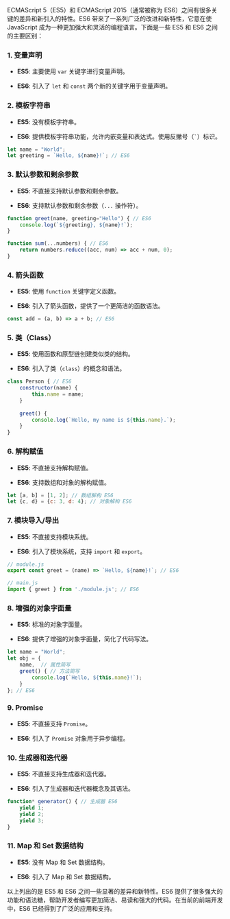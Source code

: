 ECMAScript 5（ES5）和 ECMAScript 2015（通常被称为 ES6）之间有很多关键的差异和新引入的特性。ES6 带来了一系列广泛的改进和新特性，它意在使 JavaScript 成为一种更加强大和灵活的编程语言。下面是一些 ES5 和 ES6 之间的主要区别：

### 1. 变量声明
- **ES5**: 主要使用 `var` 关键字进行变量声明。
  
- **ES6**: 引入了 `let` 和 `const` 两个新的关键字用于变量声明。

### 2. 模板字符串
- **ES5**: 没有模板字符串。
  
- **ES6**: 提供模板字符串功能，允许内嵌变量和表达式。使用反撇号（`` ` ``）标识。

```javascript
let name = "World";
let greeting = `Hello, ${name}!`; // ES6
```

### 3. 默认参数和剩余参数
- **ES5**: 不直接支持默认参数和剩余参数。
  
- **ES6**: 支持默认参数和剩余参数（`...` 操作符）。

```javascript
function greet(name, greeting="Hello") { // ES6
    console.log(`${greeting}, ${name}!`);
}

function sum(...numbers) { // ES6
    return numbers.reduce((acc, num) => acc + num, 0);
}
```

### 4. 箭头函数
- **ES5**: 使用 `function` 关键字定义函数。

- **ES6**: 引入了箭头函数，提供了一个更简洁的函数语法。

```javascript
const add = (a, b) => a + b; // ES6
```

### 5. 类（Class）
- **ES5**: 使用函数和原型链创建类似类的结构。

- **ES6**: 引入了类（`class`）的概念和语法。

```javascript
class Person { // ES6
    constructor(name) {
        this.name = name;
    }
    
    greet() {
        console.log(`Hello, my name is ${this.name}.`);
    }
}
```

### 6. 解构赋值
- **ES5**: 不直接支持解构赋值。
  
- **ES6**: 支持数组和对象的解构赋值。

```javascript
let [a, b] = [1, 2]; // 数组解构 ES6
let {c, d} = {c: 3, d: 4}; // 对象解构 ES6
```

### 7. 模块导入/导出
- **ES5**: 不直接支持模块系统。
  
- **ES6**: 引入了模块系统，支持 `import` 和 `export`。

```javascript
// module.js
export const greet = (name) => `Hello, ${name}!`; // ES6

// main.js
import { greet } from './module.js'; // ES6
```

### 8. 增强的对象字面量
- **ES5**: 标准的对象字面量。
  
- **ES6**: 提供了增强的对象字面量，简化了代码写法。

```javascript
let name = "World";
let obj = {
    name,  // 属性简写
    greet() { // 方法简写
        console.log(`Hello, ${this.name}!`);
    }
}; // ES6
```

### 9. Promise
- **ES5**: 不直接支持 `Promise`。
  
- **ES6**: 引入了 `Promise` 对象用于异步编程。

### 10. 生成器和迭代器
- **ES5**: 不直接支持生成器和迭代器。
  
- **ES6**: 引入了生成器和迭代器概念及其语法。

```javascript
function* generator() { // 生成器 ES6
    yield 1;
    yield 2;
    yield 3;
}
```

### 11. Map 和 Set 数据结构
- **ES5**: 没有 Map 和 Set 数据结构。
  
- **ES6**: 引入了 Map 和 Set 数据结构。

以上列出的是 ES5 和 ES6 之间一些显著的差异和新特性。ES6 提供了很多强大的功能和语法糖，帮助开发者编写更加简洁、易读和强大的代码。在当前的前端开发中，ES6 已经得到了广泛的应用和支持。